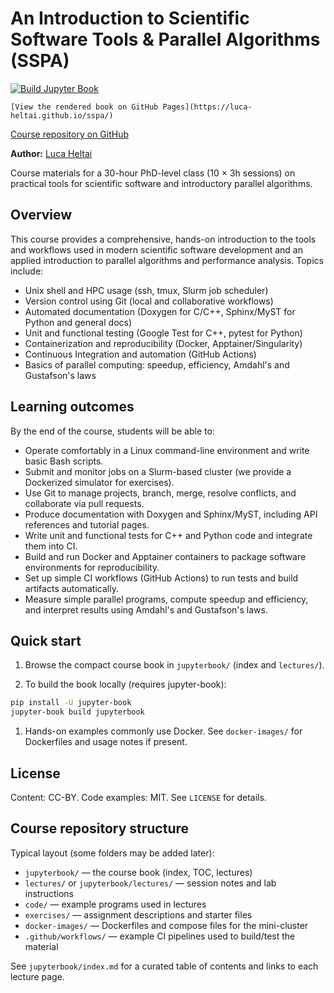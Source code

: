 # An Introduction to Scientific Software Tools & Parallel Algorithms (SSPA)

[![Build Jupyter Book](https://github.com/luca-heltai/sspa/actions/workflows/build-book.yml/badge.svg)](https://github.com/luca-heltai/sspa/actions/workflows/build-book.yml)

```{only} not html
[View the rendered book on GitHub Pages](https://luca-heltai.github.io/sspa/)
```

[Course repository on GitHub](https://github.com/luca-heltai/sspa)

**Author:** [Luca Heltai](https://luca-heltai.github-io.com)

Course materials for a 30-hour PhD-level class (10 × 3h sessions) on practical tools for scientific software and introductory parallel algorithms.

## Overview

This course provides a comprehensive, hands-on introduction to the tools and workflows used in modern scientific software development and an applied introduction to parallel algorithms and performance analysis. Topics include:

- Unix shell and HPC usage (ssh, tmux, Slurm job scheduler)
- Version control using Git (local and collaborative workflows)
- Automated documentation (Doxygen for C/C++, Sphinx/MyST for Python and general docs)
- Unit and functional testing (Google Test for C++, pytest for Python)
- Containerization and reproducibility (Docker, Apptainer/Singularity)
- Continuous Integration and automation (GitHub Actions)
- Basics of parallel computing: speedup, efficiency, Amdahl's and Gustafson's laws

## Learning outcomes

By the end of the course, students will be able to:

- Operate comfortably in a Linux command-line environment and write basic Bash scripts.
- Submit and monitor jobs on a Slurm-based cluster (we provide a Dockerized simulator for exercises).
- Use Git to manage projects, branch, merge, resolve conflicts, and collaborate via pull requests.
- Produce documentation with Doxygen and Sphinx/MyST, including API references and tutorial pages.
- Write unit and functional tests for C++ and Python code and integrate them into CI.
- Build and run Docker and Apptainer containers to package software environments for reproducibility.
- Set up simple CI workflows (GitHub Actions) to run tests and build artifacts automatically.
- Measure simple parallel programs, compute speedup and efficiency, and interpret results using Amdahl's and Gustafson's laws.

## Quick start

1. Browse the compact course book in `jupyterbook/` (index and `lectures/`).

1. To build the book locally (requires jupyter-book):

```bash
pip install -U jupyter-book
jupyter-book build jupyterbook
```

1. Hands-on examples commonly use Docker. See `docker-images/` for Dockerfiles and usage notes if present.

## License

Content: CC-BY. Code examples: MIT. See `LICENSE` for details.

## Course repository structure

Typical layout (some folders may be added later):

- `jupyterbook/` — the course book (index, TOC, lectures)
- `lectures/` or `jupyterbook/lectures/` — session notes and lab instructions
- `code/` — example programs used in lectures
- `exercises/` — assignment descriptions and starter files
- `docker-images/` — Dockerfiles and compose files for the mini-cluster
- `.github/workflows/` — example CI pipelines used to build/test the material

See `jupyterbook/index.md` for a curated table of contents and links to each lecture page.
